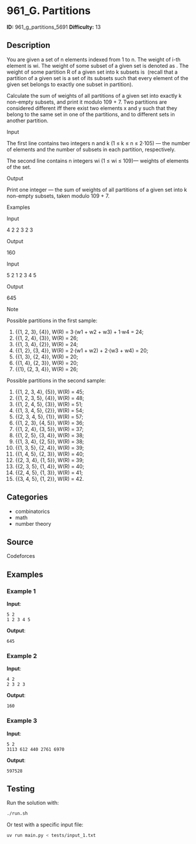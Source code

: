 # 961_G. Partitions

**ID:** 961_g_partitions_5691
**Difficulty:** 13

## Description

You are given a set of n elements indexed from 1 to n. The weight of i-th element is wi. The weight of some subset of a given set is denoted as <image>. The weight of some partition R of a given set into k subsets is <image> (recall that a partition of a given set is a set of its subsets such that every element of the given set belongs to exactly one subset in partition).

Calculate the sum of weights of all partitions of a given set into exactly k non-empty subsets, and print it modulo 109 + 7. Two partitions are considered different iff there exist two elements x and y such that they belong to the same set in one of the partitions, and to different sets in another partition.

Input

The first line contains two integers n and k (1 ≤ k ≤ n ≤ 2·105) — the number of elements and the number of subsets in each partition, respectively.

The second line contains n integers wi (1 ≤ wi ≤ 109)— weights of elements of the set.

Output

Print one integer — the sum of weights of all partitions of a given set into k non-empty subsets, taken modulo 109 + 7.

Examples

Input

4 2
2 3 2 3


Output

160


Input

5 2
1 2 3 4 5


Output

645

Note

Possible partitions in the first sample:

  1. {{1, 2, 3}, {4}}, W(R) = 3·(w1 + w2 + w3) + 1·w4 = 24;
  2. {{1, 2, 4}, {3}}, W(R) = 26;
  3. {{1, 3, 4}, {2}}, W(R) = 24;
  4. {{1, 2}, {3, 4}}, W(R) = 2·(w1 + w2) + 2·(w3 + w4) = 20;
  5. {{1, 3}, {2, 4}}, W(R) = 20;
  6. {{1, 4}, {2, 3}}, W(R) = 20;
  7. {{1}, {2, 3, 4}}, W(R) = 26;



Possible partitions in the second sample:

  1. {{1, 2, 3, 4}, {5}}, W(R) = 45;
  2. {{1, 2, 3, 5}, {4}}, W(R) = 48;
  3. {{1, 2, 4, 5}, {3}}, W(R) = 51;
  4. {{1, 3, 4, 5}, {2}}, W(R) = 54;
  5. {{2, 3, 4, 5}, {1}}, W(R) = 57;
  6. {{1, 2, 3}, {4, 5}}, W(R) = 36;
  7. {{1, 2, 4}, {3, 5}}, W(R) = 37;
  8. {{1, 2, 5}, {3, 4}}, W(R) = 38;
  9. {{1, 3, 4}, {2, 5}}, W(R) = 38;
  10. {{1, 3, 5}, {2, 4}}, W(R) = 39;
  11. {{1, 4, 5}, {2, 3}}, W(R) = 40;
  12. {{2, 3, 4}, {1, 5}}, W(R) = 39;
  13. {{2, 3, 5}, {1, 4}}, W(R) = 40;
  14. {{2, 4, 5}, {1, 3}}, W(R) = 41;
  15. {{3, 4, 5}, {1, 2}}, W(R) = 42.

## Categories

- combinatorics
- math
- number theory

## Source

Codeforces

## Examples

### Example 1

**Input**:
```
5 2
1 2 3 4 5
```

**Output**:
```
645
```

### Example 2

**Input**:
```
4 2
2 3 2 3
```

**Output**:
```
160
```

### Example 3

**Input**:
```
5 2
3113 612 440 2761 6970
```

**Output**:
```
597528
```


## Testing

Run the solution with:

```bash
./run.sh
```

Or test with a specific input file:

```bash
uv run main.py < tests/input_1.txt
```
